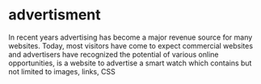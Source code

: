# advertisment
In recent years advertising has become a major revenue source for many websites. Today, most visitors have come to expect commercial websites and advertisers have recognized the potential of various online opportunities, is a website to advertise a smart watch which contains but not limited to images,  links, CSS
